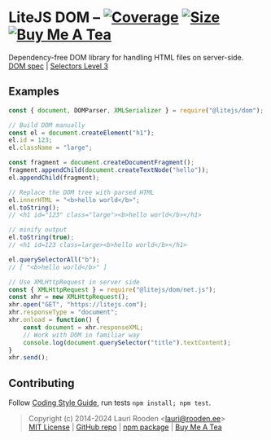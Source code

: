 
[1]: https://badgen.net/coveralls/c/github/litejs/dom
[2]: https://coveralls.io/r/litejs/dom
[3]: https://badgen.net/packagephobia/install/@litejs/dom
[4]: https://packagephobia.now.sh/result?p=@litejs/dom
[5]: https://badgen.net/badge/icon/Buy%20Me%20A%20Tea/orange?icon=kofi&label
[6]: https://www.buymeacoffee.com/lauriro


LiteJS DOM &ndash; [![Coverage][1]][2] [![Size][3]][4] [![Buy Me A Tea][5]][6]
==========

Dependency-free DOM library for handling HTML files on server-side.  
[DOM spec](https://dom.spec.whatwg.org/) |
[Selectors Level 3](http://www.w3.org/TR/selectors/)


Examples
--------

```javascript
const { document, DOMParser, XMLSerializer } = require("@litejs/dom");

// Build DOM manually
const el = document.createElement("h1");
el.id = 123;
el.className = "large";

const fragment = document.createDocumentFragment();
fragment.appendChild(document.createTextNode("hello"));
el.appendChild(fragment);

// Replace the DOM tree with parsed HTML
el.innerHTML = "<b>hello world</b>";
el.toString();
// <h1 id="123" class="large"><b>hello world</b></h1>

// minify output
el.toString(true);
// <h1 id=123 class=large><b>hello world</b></h1>

el.querySelectorAll("b");
// [ "<b>hello world</b>" ]

// Use XMLHttpRequest in server side
const { XMLHttpRequest } = require("@litejs/dom/net.js");
const xhr = new XMLHttpRequest();
xhr.open("GET", "https://litejs.com");
xhr.responseType = "document";
xhr.onload = function() {
	const document = xhr.responseXML;
	// Work with DOM in familiar way
	console.log(document.querySelector("title").textContent);
}
xhr.send();
```

## Contributing

Follow [Coding Style Guide](https://github.com/litejs/litejs/wiki/Style-Guide),
run tests `npm install; npm test`.


> Copyright (c) 2014-2024 Lauri Rooden &lt;lauri@rooden.ee&gt;  
[MIT License](https://litejs.com/MIT-LICENSE.txt) |
[GitHub repo](https://github.com/litejs/dom) |
[npm package](https://npmjs.org/package/@litejs/dom) |
[Buy Me A Tea][6]


